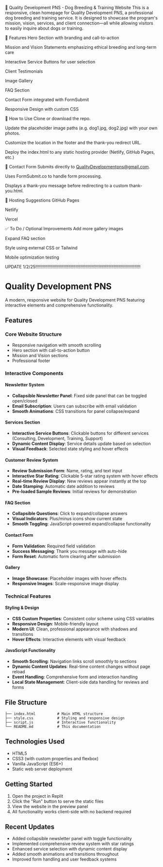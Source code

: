 🐾 Quality Development PNS - Dog Breeding & Training Website
This is a responsive, clean homepage for Quality Development PNS, a professional dog breeding and training service. It is designed to showcase the program's mission, vision, services, and client connection—all while allowing visitors to easily inquire about dogs or training.

🔧 Features
Hero Section with branding and call-to-action

Mission and Vision Statements emphasizing ethical breeding and long-term care

Interactive Service Buttons for user selection

Client Testimonials

Image Gallery

FAQ Section

Contact Form integrated with FormSubmit

Responsive Design with custom CSS

📁 How to Use
Clone or download the repo.

Update the placeholder image paths (e.g. dog1.jpg, dog2.jpg) with your own photos.

Customize the location in the footer and the thank-you redirect URL.

Deploy the index.html to any static hosting provider (Netlify, GitHub Pages, etc.)

📧 Contact Form
Submits directly to QualityDevelopmentpns@gmail.com.

Uses FormSubmit.co to handle form processing.

Displays a thank-you message before redirecting to a custom thank-you.html.

🚀 Hosting Suggestions
GitHub Pages

Netlify

Vercel

✅ To Do / Optional Improvements
Add more gallery images

Expand FAQ section

Style using external CSS or Tailwind

Mobile optimization testing

UPDATE 1/2/25!!!!!!!!!!!!!!!!!!!!!!!!!!!!!!!!!!!!!!!!!!!!!!!!!!!!!!!!!!!!!!!!!!!!!!!!!!!!!!!!!!!!!!


# Quality Development PNS

A modern, responsive website for Quality Development PNS featuring interactive elements and comprehensive functionality.

## Features

### Core Website Structure
- Responsive navigation with smooth scrolling
- Hero section with call-to-action button
- Mission and Vision sections
- Professional footer

### Interactive Components

#### Newsletter System
- **Collapsible Newsletter Panel**: Fixed side panel that can be toggled open/closed
- **Email Subscription**: Users can subscribe with email validation
- **Smooth Animations**: CSS transitions for panel collapse/expand

#### Services Section
- **Interactive Service Buttons**: Clickable buttons for different services (Consulting, Development, Training, Support)
- **Dynamic Content Display**: Service details update based on selection
- **Visual Feedback**: Selected state styling and hover effects

#### Customer Review System
- **Review Submission Form**: Name, rating, and text input
- **Interactive Star Rating**: Clickable 5-star rating system with hover effects
- **Real-time Review Display**: New reviews appear instantly at the top
- **Date Stamping**: Automatic date addition to reviews
- **Pre-loaded Sample Reviews**: Initial reviews for demonstration

#### FAQ Section
- **Collapsible Questions**: Click to expand/collapse answers
- **Visual Indicators**: Plus/minus icons show current state
- **Smooth Toggling**: JavaScript-powered expand/collapse functionality

#### Contact Form
- **Form Validation**: Required field validation
- **Success Messaging**: Thank you message with auto-hide
- **Form Reset**: Automatic form clearing after submission

#### Gallery
- **Image Showcase**: Placeholder images with hover effects
- **Responsive Images**: Scale-responsive image display

### Technical Features

#### Styling & Design
- **CSS Custom Properties**: Consistent color scheme using CSS variables
- **Responsive Design**: Mobile-friendly layout
- **Modern UI**: Clean, professional appearance with shadows and transitions
- **Hover Effects**: Interactive elements with visual feedback

#### JavaScript Functionality
- **Smooth Scrolling**: Navigation links scroll smoothly to sections
- **Dynamic Content Updates**: Real-time content changes without page reload
- **Event Handling**: Comprehensive form and interaction handling
- **Local State Management**: Client-side data handling for reviews and forms

## File Structure
```
├── index.html          # Main HTML structure
├── style.css           # Styling and responsive design
├── script.js           # Interactive functionality
└── README.md           # This documentation
```

## Technologies Used
- HTML5
- CSS3 (with custom properties and flexbox)
- Vanilla JavaScript (ES6+)
- Static web server deployment

## Getting Started
1. Open the project in Replit
2. Click the "Run" button to serve the static files
3. View the website in the preview panel
4. All functionality works client-side with no backend required

## Recent Updates
- Added collapsible newsletter panel with toggle functionality
- Implemented comprehensive review system with star ratings
- Enhanced service selection with dynamic content display
- Added smooth animations and transitions throughout
- Improved form handling and user feedback systems


